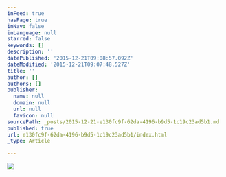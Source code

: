 ```yaml
---
inFeed: true
hasPage: true
inNav: false
inLanguage: null
starred: false
keywords: []
description: ''
datePublished: '2015-12-21T09:08:57.092Z'
dateModified: '2015-12-21T09:07:48.527Z'
title: ''
author: []
authors: []
publisher:
  name: null
  domain: null
  url: null
  favicon: null
sourcePath: _posts/2015-12-21-e130fc9f-62da-4196-b9d5-1c19c23ad5b1.md
published: true
url: e130fc9f-62da-4196-b9d5-1c19c23ad5b1/index.html
_type: Article

---
```

![](https://the-grid-user-content.s3-us-west-2.amazonaws.com/cea21ba1-e239-41c3-8afc-de0479c50aaf.jpg)